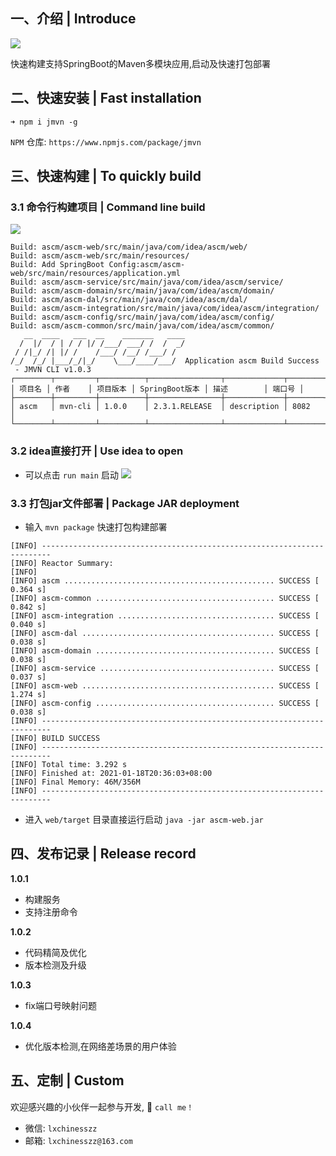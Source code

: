 ## 一、介绍 | Introduce

![](https://img.springlearn.cn/blog/learn_1610971978000.png)

快速构建支持SpringBoot的Maven多模块应用,启动及快速打包部署



## 二、快速安装 | Fast installation

```
➜ npm i jmvn -g
```

`NPM` 仓库: `https://www.npmjs.com/package/jmvn`


## 三、快速构建 | To quickly build

### 3.1 命令行构建项目 | Command line build

![](https://img.springlearn.cn/blog/learn_1610973272000.png)

```
Build: ascm/ascm-web/src/main/java/com/idea/ascm/web/
Build: ascm/ascm-web/src/main/resources/
Build: Add SpringBoot Config:ascm/ascm-web/src/main/resources/application.yml
Build: ascm/ascm-service/src/main/java/com/idea/ascm/service/
Build: ascm/ascm-domain/src/main/java/com/idea/ascm/domain/
Build: ascm/ascm-dal/src/main/java/com/idea/ascm/dal/
Build: ascm/ascm-integration/src/main/java/com/idea/ascm/integration/
Build: ascm/ascm-config/src/main/java/com/idea/ascm/config/
Build: ascm/ascm-common/src/main/java/com/idea/ascm/common/
   __  ____   ___  __    _______   ____
  /  |/  / | / / |/ /___/ ___/ /  /  _/
 / /|_/ /| |/ /    /___/ /__/ /___/ /
/_/  /_/ |___/_/|_/    \___/____/___/  Application ascm Build Success
 - JMVN CLI v1.0.3
┌────────┬─────────┬──────────┬────────────────┬─────────────┬────────┐
│ 项目名 │ 作者    │ 项目版本 │ SpringBoot版本 │ 描述        │ 端口号 │
├────────┼─────────┼──────────┼────────────────┼─────────────┼────────┤
│ ascm   │ mvn-cli │ 1.0.0    │ 2.3.1.RELEASE  │ description │ 8082   │
└────────┴─────────┴──────────┴────────────────┴─────────────┴────────┘
```

### 3.2 idea直接打开 | Use idea to open

- 可以点击 `run main` 启动
![](https://img.springlearn.cn/blog/learn_1610973142000.png)

### 3.3 打包jar文件部署 | Package JAR deployment

- 输入 `mvn package` 快速打包构建部署

```
[INFO] ------------------------------------------------------------------------
[INFO] Reactor Summary:
[INFO] 
[INFO] ascm ............................................... SUCCESS [  0.364 s]
[INFO] ascm-common ........................................ SUCCESS [  0.842 s]
[INFO] ascm-integration ................................... SUCCESS [  0.040 s]
[INFO] ascm-dal ........................................... SUCCESS [  0.038 s]
[INFO] ascm-domain ........................................ SUCCESS [  0.038 s]
[INFO] ascm-service ....................................... SUCCESS [  0.037 s]
[INFO] ascm-web ........................................... SUCCESS [  1.274 s]
[INFO] ascm-config ........................................ SUCCESS [  0.038 s]
[INFO] ------------------------------------------------------------------------
[INFO] BUILD SUCCESS
[INFO] ------------------------------------------------------------------------
[INFO] Total time: 3.292 s
[INFO] Finished at: 2021-01-18T20:36:03+08:00
[INFO] Final Memory: 46M/356M
[INFO] ------------------------------------------------------------------------

```

- 进入 `web/target` 目录直接运行启动 `java -jar ascm-web.jar`

## 四、发布记录 | Release record

**1.0.1**

- 构建服务
- 支持注册命令

**1.0.2**

- 代码精简及优化
- 版本检测及升级

**1.0.3**

- fix端口号映射问题

**1.0.4**

- 优化版本检测,在网络差场景的用户体验

## 五、定制 | Custom

欢迎感兴趣的小伙伴一起参与开发, 🚀 `call me！`

- 微信: `lxchinesszz`
- 邮箱: `lxchinesszz@163.com`
